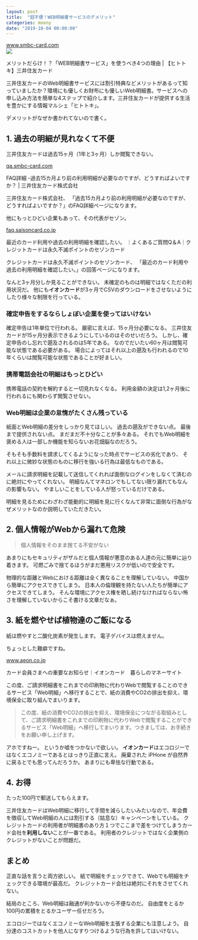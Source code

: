 ```yaml
---
layout: post
title:  "超不便！WEB明細書サービスのデメリット"
categories: moeny
date: "2019-10-04 00:00:00"
---
```



<div class="card">
  <a href="https://www.smbc-card.com/mem/hitotoki/learn/meisai_merit.jsp"></a>
  <div class="card__header">
    <a href="https://www.smbc-card.com/mem/hitotoki/learn/meisai_merit.jsp">www.smbc-card.com</a>
  </div>
  <div class="card__image">
    <img src="https://www.smbc-card.com/mem/hitotoki/learn/img/meisai_merit_main.jpg">
  </div>
  <div class="card__title">
    <p>メリットだらけ！？「WEB明細書サービス」を使うべき4つの理由 | 【ヒトトキ】三井住友カード</p>
  </div>
  <div class="card__description">
    <p>三井住友カードのWeb明細書サービスには割引特典などメリットがあるって知っていましたか？環境にも優しくお財布にも優しいWeb明細書。サービスへの申し込み方法を簡単な4ステップで紹介します。三井住友カードが提供する生活を豊かにする情報マルシェ「ヒトトキ」。</p>
  </div>
</div>


デメリットがなぜか書かれてないので書く。

## 1. 過去の明細が見れなくて不便

三井住友カードは過去15ヶ月（1年と3ヶ月）しか閲覧できない。


<div class="card">
  <a href="https://qa.smbc-card.com/mem/nyukai/detail?site=4H4A00IO&category=55&id=1323"></a>
  <div class="card__header">
    <a href="https://qa.smbc-card.com/mem/nyukai/detail?site=4H4A00IO&category=55&id=1323">qa.smbc-card.com</a>
  </div>
  <div class="card__image">
    <img src="">
  </div>
  <div class="card__title">
    <p> FAQ詳細 -過去15カ月より前の利用明細が必要なのですが、どうすればよいですか？ | 三井住友カード株式会社</p>
  </div>
  <div class="card__description">
    <p>三井住友カード株式会社、 「過去15カ月より前の利用明細が必要なのですが、どうすればよいですか？」のFAQ詳細ページになります。</p>
  </div>
</div>


他にもっとひどい企業もあって、その代表がセゾン。


<div class="card">
  <a href="https://faq.saisoncard.co.jp/saison/detail?site=OA5LHO14&id=1213"></a>
  <div class="card__header">
    <a href="https://faq.saisoncard.co.jp/saison/detail?site=OA5LHO14&id=1213">faq.saisoncard.co.jp</a>
  </div>
  <div class="card__image">
    <img src="">
  </div>
  <div class="card__title">
    <p>最近のカード利用や過去の利用明細を確認したい。 ｜よくあるご質問Q＆A｜クレジットカードは永久不滅ポイントのセゾンカード</p>
  </div>
  <div class="card__description">
    <p>クレジットカードは永久不滅ポイントのセゾンカード、 「最近のカード利用や過去の利用明細を確認したい。」の回答ページになります。</p>
  </div>
</div>


なんと3ヶ月分しか見ることができない。
未確定のものは明細ではなくただの利用状況だ。
他にも**イオンカード**が3ヶ月でCSVのダウンロードをさせないようにしたり様々な制限を行っている。

### 確定申告をするならしょぼい企業を使ってはいけない

確定申告は1年単位で行われる。
厳密に言えば、15ヶ月分必要になる。
三井住友カードが15ヶ月分表示できるようにしているのはそのせいだろう。
しかし、確定申告のし忘れで遡及されるのは5年である。
なのでだいたい60ヶ月は閲覧可能な状態である必要がある。
場合によってはそれ以上の遡及も行われるので10年くらいは閲覧可能な状態であることが好ましい。

### 携帯電話会社の明細はもっとひどい

携帯電話の契約を解約すると一切見れなくなる。
利用金額の決定は1,2ヶ月後に行われるにも関わらず閲覧させない。

### Web明細は企業の怠惰がたくさん残っている

紙面とWeb明細の差分をしっかり見てほしい。
過去の遡及ができない点。
最後まで提供されない点。
まだまだ不十分なことが多々ある。
それでもWeb明細を褒める人は一部しか機能を知らないお花畑脳なのだろう。

そもそも手数料を請求してくるようになった時点でサービスの劣化であり、
それ以上に微妙な状態のものに移行を強いる行為は最低なものである。

メールに請求明細を記載して送信してくれれば面倒なログインをしなくて済むのに絶対にやってくれない。
明細なんてマネロンでもしてない限り漏れてもなんの影響もない。
やましいことをしている人が怒っているだけである。

明細を見るためにわざわざ能動的に明細を見に行くなんて非常に面倒な行為がなぜメリットなのか説明していただきたい。

## 2. 個人情報がWebから漏れて危険

> 個人情報をそのまま捨てる不安がない

あまりにもセキュリティがザルだと個人情報が悪意のある人達の元に簡単に辿り着きます。
可燃ごみで捨てるほうがまだ悪用リスクが低いので安全です。

物理的な距離とWebにおける距離は全く異なることを理解していない。
中国から簡単にアクセスできてしまう。
日本人の倫理観を持たない人たちが簡単にアクセスできてしまう。
そんな環境にアクセス権を晒し続けなければならない怖さを理解していないからこそ書ける文章だなぁ。

## 3. 紙を燃やせば植物達のご飯になる

紙は燃やすと二酸化炭素が発生します。
電子デバイスは燃えません。

ちょっとした難癖ですね。


<div class="card">
  <a href="https://www.aeon.co.jp/information/20190401_meisai/index.html"></a>
  <div class="card__header">
    <a href="https://www.aeon.co.jp/information/20190401_meisai/index.html">www.aeon.co.jp</a>
  </div>
  <div class="card__image">
    <img src="">
  </div>
  <div class="card__title">
    <p>カード会員さまへの重要なお知らせ｜イオンカード　暮らしのマネーサイト</p>
  </div>
  <div class="card__description">
    <p>この度、ご請求明細書をこれまでの印刷物に代わりWebで閲覧することのできるサービス「Web明細」へ移行することで、紙の消費やCO2の排出を抑え、環境保全に取り組んでまいります。</p>
  </div>
</div>


> この度、紙の消費やCO2の排出を抑え、環境保全につながる取組みとして、ご請求明細書をこれまでの印刷物に代わりWebで閲覧することができるサービス「Web明細」へ移行してまいります。つきましては、お手続きをお願い申し上げます。

アホですねー。
というか嘘をつかないで欲しい。
**イオンカード**はエコロジーではなくエコノミーであるとはっきり正直に言え。
廃棄された iPHone が自然界に戻るとでも思ってんだろうか。
あまりにも卑怯な行動である。

## 4. お得

たった100円で郵送してもらえます。

三井住友カードはWeb明細に移行して手間を減らしたいみたいなので、年会費を徴収してWeb明細の人には割引する（姑息な）キャンペーンをしている。
クレジットカードの利用者が明細書のあり方１つでここまで差をつけてしまうカード会社を**利用しない**ことが一番である。
利用者のクレジットではなく企業側のクレジットがないことが問題だ。

## まとめ

正直な話を言うと両方欲しい。
紙で明細をチェックできて、Webでも明細をチェックできる環境が最高だ。
クレジットカード会社は絶対にそれをさせてくれない。

結局のところ、Web明細は融通が利かないから不便なのだ。
自由度をとるか100円の累積をとるかユーザー任せだろう。

エコロジーではなくエコノミーなWeb明細を主張する企業にも注意しよう。
自分達のコストカットを他人になすりつけるような行為を許してはいけない。
